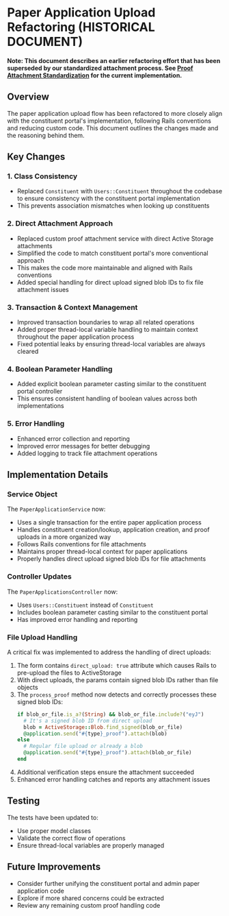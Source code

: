 # Paper Application Upload Refactoring (HISTORICAL DOCUMENT)

**Note: This document describes an earlier refactoring effort that has been superseded by our standardized attachment process. See [Proof Attachment Standardization](proof_attachment_standardization.md) for the current implementation.**

## Overview

The paper application upload flow has been refactored to more closely align with the constituent portal's implementation, following Rails conventions and reducing custom code. This document outlines the changes made and the reasoning behind them.

## Key Changes

### 1. Class Consistency

- Replaced `Constituent` with `Users::Constituent` throughout the codebase to ensure consistency with the constituent portal implementation
- This prevents association mismatches when looking up constituents

### 2. Direct Attachment Approach

- Replaced custom proof attachment service with direct Active Storage attachments
- Simplified the code to match constituent portal's more conventional approach
- This makes the code more maintainable and aligned with Rails conventions
- Added special handling for direct upload signed blob IDs to fix file attachment issues

### 3. Transaction & Context Management

- Improved transaction boundaries to wrap all related operations
- Added proper thread-local variable handling to maintain context throughout the paper application process
- Fixed potential leaks by ensuring thread-local variables are always cleared

### 4. Boolean Parameter Handling

- Added explicit boolean parameter casting similar to the constituent portal controller
- This ensures consistent handling of boolean values across both implementations

### 5. Error Handling

- Enhanced error collection and reporting
- Improved error messages for better debugging
- Added logging to track file attachment operations

## Implementation Details

### Service Object

The `PaperApplicationService` now:
- Uses a single transaction for the entire paper application process
- Handles constituent creation/lookup, application creation, and proof uploads in a more organized way
- Follows Rails conventions for file attachments
- Maintains proper thread-local context for paper applications
- Properly handles direct upload signed blob IDs for file attachments

### Controller Updates

The `PaperApplicationsController` now:
- Uses `Users::Constituent` instead of `Constituent`
- Includes boolean parameter casting similar to the constituent portal
- Has improved error handling and reporting

### File Upload Handling

A critical fix was implemented to address the handling of direct uploads:

1. The form contains `direct_upload: true` attribute which causes Rails to pre-upload the files to ActiveStorage
2. With direct uploads, the params contain signed blob IDs rather than file objects
3. The `process_proof` method now detects and correctly processes these signed blob IDs:
   ```ruby
   if blob_or_file.is_a?(String) && blob_or_file.include?("eyJ")
     # It's a signed blob ID from direct upload
     blob = ActiveStorage::Blob.find_signed(blob_or_file)
     @application.send("#{type}_proof").attach(blob)
   else
     # Regular file upload or already a blob
     @application.send("#{type}_proof").attach(blob_or_file)
   end
   ```
4. Additional verification steps ensure the attachment succeeded
5. Enhanced error handling catches and reports any attachment issues

## Testing

The tests have been updated to:
- Use proper model classes
- Validate the correct flow of operations
- Ensure thread-local variables are properly managed

## Future Improvements

- Consider further unifying the constituent portal and admin paper application code
- Explore if more shared concerns could be extracted
- Review any remaining custom proof handling code
